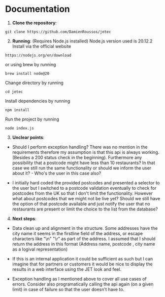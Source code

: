 # Documentation

1. **Clone the repository**:

```
git clone https://github.com/DamienRoussos/jetec
```

2. **Running**: (Requires Node.js installed)
   Node.js version used is 20.12.2
   Install via the official website

```
https://nodejs.org/en/download
```

or using brew by running

```
brew install node@20
```

Change directory by running

```
cd jetec
```

Install dependencies by running

```
npm install
```

Run the project by running

```
node index.js
```

3. **Unclear points**:

- Should I perform exception handling? There was no mention in the requirements therefore my assumption is that this api is always working. (Besides a 200 status check in the beginning). Furthermore any possibility that a postcode might have less than 10 restaurants? In that case we still run the same functionality or should we inform the user about it? - Who's the user in this case also?

- I initially hard coded the provided postcodes and presented a selector to the user but I switched to a postcode validation eventually to check for postcodes from the UK so that I don't limit the functionality. However what about postcodes that we might not be live yet? Should we still have the option of that postcode available and just notify the user that no restaurants are present or limit the choice to the list from the database?

4. **Next steps**:

- Data clean up and alignment in the structure. Some addresses have the city name it seems in the firstline field of the address, or escape characters like "\n" "\r" as part of the address. I assumed that I should return the address in this format (Address name, postcode , city name as a logival representation)

- If this is an internal application it could be sufficient as such but I can imagine that for partners or customers it would be nice to display the results in a web interface using the JET look and feel.

- Exception handling as I mentioned above to cover all use cases of errors. Consider also programatically calling the api again (on a given limit) in case of failure so that the user doesn't have to.